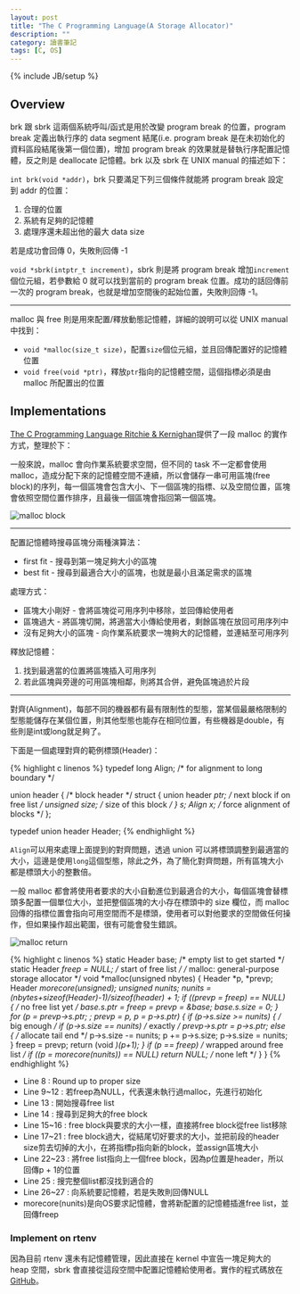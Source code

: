 ```yaml
---
layout: post
title: "The C Programming Language(A Storage Allocator)"
description: ""
category: 讀書筆記 
tags: [C, OS]
---
```

{% include JB/setup %}

## Overview ##

brk 跟 sbrk 這兩個系統呼叫/函式是用於改變 program break 的位置，program break 定義出執行序的 data segment 結尾(i.e. program break 是在未初始化的資料區段結尾後第一個位置)，增加 program break 的效果就是替執行序配置記憶體，反之則是 deallocate 記憶體。brk 以及 sbrk 在 UNIX manual 的描述如下：

`int brk(void *addr)`，brk 只要滿足下列三個條件就能將 program break 設定到 addr 的位置：

1. 合理的位置
2. 系統有足夠的記憶體
3. 處理序還未超出他的最大 data size

若是成功會回傳 0，失敗則回傳 -1

`void *sbrk(intptr_t increment)`，sbrk 則是將 program break 增加`increment`個位元組，若參數給 0 就可以找到當前的 program break 位置。成功的話回傳前一次的 program break，也就是增加空間後的起始位置，失敗則回傳 -1。

---
malloc 與 free 則是用來配置/釋放動態記憶體，詳細的說明可以從 UNIX manual 中找到：

* `void *malloc(size_t size)`，配置`size`個位元組，並且回傳配置好的記憶體位置
* `void free(void *ptr)`，釋放`ptr`指向的記憶體空間，這個指標必須是由 malloc 所配置出的位置

## Implementations ##

[The C Programming Language Ritchie & Kernighan](http://zanasi.chem.unisa.it/download/C.pdf)提供了一段 malloc 的實作方式，整理於下：

一般來說，malloc 會向作業系統要求空間，但不同的 task 不一定都會使用 malloc，造成分配下來的記憶體空間不連續，所以會儲存一串可用區塊(free block)的序列，每一個區塊會包含大小、下一個區塊的指標、以及空間位置，區塊會依照空間位置作排序，且最後一個區塊會指回第一個區塊。

![malloc block](https://farm6.staticflickr.com/5557/14371849244_b93d5c86ff_c.jpg)

---
配置記憶體時搜尋區塊分兩種演算法：

* first fit - 搜尋到第一塊足夠大小的區塊
* best fit - 搜尋到最適合大小的區塊，也就是最小且滿足需求的區塊

處理方式：

* 區塊大小剛好 - 會將區塊從可用序列中移除，並回傳給使用者
* 區塊過大 - 將區塊切開，將適當大小傳給使用者，剩餘區塊在放回可用序列中
* 沒有足夠大小的區塊 - 向作業系統要求一塊夠大的記憶體，並連結至可用序列

釋放記憶體：

1. 找到最適當的位置將區塊插入可用序列
2. 若此區塊與旁邊的可用區塊相鄰，則將其合併，避免區塊過於片段

---
對齊(Alignment)，每部不同的機器都有最有限制性的型態，當某個最嚴格限制的型態能儲存在某個位置，則其他型態也能存在相同位置，有些機器是double，有些則是int或long就足夠了。

下面是一個處理對齊的範例標頭(Header)：

{% highlight c linenos %}
typedef long Align;         /* for alignment to long boundary */

union header {                /* block header */
    struct {
	    union header *ptr;  /* next block if on free list */
	    unsigned size;          /* size of this block */
    } s;
    Align x;   /* force alignment of blocks */
};

typedef union header Header;
{% endhighlight %}

`Align`可以用來處理上面提到的對齊問題，透過 union 可以將標頭調整到最適當的大小，這邊是使用`long`這個型態，除此之外，為了簡化對齊問題，所有區塊大小都是標頭大小的整數倍。

一般 malloc 都會將使用者要求的大小自動進位到最適合的大小，每個區塊會替標頭多配置一個單位大小，並把整個區塊的大小存在標頭中的 size 欄位，而 malloc 回傳的指標位置會指向可用空間而不是標頭，使用者可以對他要求的空間做任何操作，但如果操作超出範圍，很有可能會發生錯誤。

![malloc return](https://farm6.staticflickr.com/5158/14187927647_f355304002.jpg)

{% highlight c linenos %}
static Header base;    /* empty list to get started */
static Header *freep = NULL;    /* start of free list */
/* malloc: general-purpose storage allocator */
void *malloc(unsigned nbytes) {
    Header *p, *prevp;
    Header *morecore(unsigned);
    unsigned nunits;
    nunits = (nbytes+sizeof(Header)-1)/sizeof(header) + 1;
    if ((prevp = freep) == NULL) {    /* no free list yet */
	    base.s.ptr = freep = prevp = &base;
	    base.s.size = 0;
    }
    for (p = prevp->s.ptr; ; prevp = p, p = p->s.ptr) {
	    if (p->s.size >= nunits) { /* big enough */
		    if (p->s.size == nunits) /* exactly */
			    prevp->s.ptr = p->s.ptr;
		    else {    /* allocate tail end */
			    p->s.size -= nunits;
			    p += p->s.size;
			    p->s.size = nunits;
		    }
		    freep = prevp;
		    return (void *)(p+1);
	    }
	    if (p == freep) /* wrapped around free list */
		    if ((p = morecore(nunits)) == NULL)
			    return NULL;    /* none left */
    }
}
{% endhighlight %}

* Line 8 : Round up to proper size
* Line 9~12 : 若freep為NULL，代表還未執行過malloc，先進行初始化
* Line 13 : 開始搜尋free list
* Line 14 : 搜尋到足夠大的free block 
* Line 15~16 : free block與要求的大小一樣，直接將free block從free list移除
* Line 17~21 : free block過大，從結尾切好要求的大小，並把前段的header size剪去切掉的大小，在將指標p指向新的block，並assign區塊大小
* Line 22~23 : 將free list指向上一個free block，因為p位置是header，所以回傳p + 1的位置
* Line 25 : 搜完整個list都沒找到適合的
* Line 26~27 : 向系統要記憶體，若是失敗則回傳NULL
* morecore(nunits)是向OS要求記憶體，會將新配置的記憶體插進free list，並回傳freep

### Implement on rtenv ###

因為目前 rtenv 還未有記憶體管理，因此直接在 kernel 中宣告一塊足夠大的 heap 空間，sbrk 會直接從這段空間中配置記憶體給使用者。實作的程式碼放在[GitHub](https://github.com/rampant1018/rtenv-1/commit/2cb4c582af8461f93ab0269097d7f30785cb92f4)。

